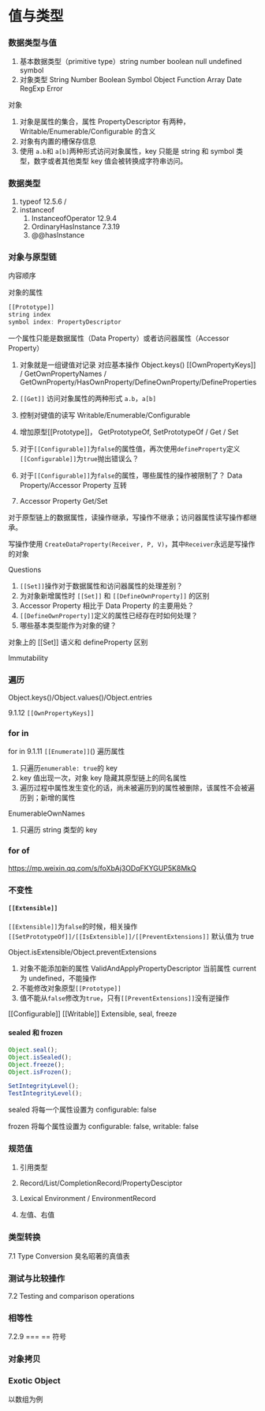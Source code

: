 # 值与类型

### 数据类型与值

1. 基本数据类型（primitive type）string number boolean null undefined symbol
1. 对象类型 String Number Boolean Symbol Object Function Array Date RegExp Error

对象

1. 对象是属性的集合，属性 PropertyDescriptor 有两种，Writable/Enumerable/Configurable 的含义
1. 对象有内置的槽保存信息
1. 使用 `a.b`和 `a[b]`两种形式访问对象属性，key 只能是 string 和 symbol 类型，数字或者其他类型 key 值会被转换成字符串访问。

### 数据类型

1. typeof 12.5.6 /
1. instanceof
    1. InstanceofOperator 12.9.4
    1. OrdinaryHasInstance 7.3.19
    1. @@hasInstance

### 对象与原型链

内容顺序

对象的属性

```js
[[Prototype]]
string index
symbol index: PropertyDescriptor
```

一个属性只能是数据属性（Data Property）或者访问器属性（Accessor Property）

1. 对象就是一组键值对记录 对应基本操作 Object.keys() [[OwnPropertyKeys]] / GetOwnPropertyNames / GetOwnProperty/HasOwnProperty/DefineOwnProperty/DefineProperties

1. `[[Get]]` 访问对象属性的两种形式 `a.b`，`a[b]`
1. 控制对键值的读写 Writable/Enumerable/Configurable
1. 增加原型[[Prototype]]， GetPrototypeOf, SetPrototypeOf / Get / Set
1. 对于`[[Configurable]]`为`false`的属性值，再次使用`defineProperty`定义`[[Configurable]]`为`true`抛出错误么？
1. 对于`[[Configurable]]`为`false`的属性，哪些属性的操作被限制了？ Data Property/Accessor Property 互转
1. Accessor Property Get/Set

对于原型链上的数据属性，读操作继承，写操作不继承；访问器属性读写操作都继承。

写操作使用 `CreateDataProperty(Receiver, P, V)`，其中`Receiver`永远是写操作的对象

Questions

1. `[[Set]]`操作对于数据属性和访问器属性的处理差别？
1. 为对象新增属性时 `[[Set]]` 和 `[[DefineOwnProperty]]` 的区别
1. Accessor Property 相比于 Data Property 的主要用处？
1. `[[DefineOwnProperty]]`定义的属性已经存在时如何处理？
1. 哪些基本类型能作为对象的键？

对象上的 [[Set]] 语义和 defineProperty 区别

Immutability

### 遍历

Object.keys()/Object.values()/Object.entries

9.1.12 `[[OwnPropertyKeys]]`

### for in

for in 9.1.11 `[[Enumerate]]`() 遍历属性

1. 只遍历`enumerable: true`的 key
1. key 值出现一次，对象 key 隐藏其原型链上的同名属性
1. 遍历过程中属性发生变化的话，尚未被遍历到的属性被删除，该属性不会被遍历到；新增的属性

EnumerableOwnNames

1. 只遍历 string 类型的 key

### for of

https://mp.weixin.qq.com/s/foXbAj3ODqFKYGUP5K8MkQ

### 不变性

#### `[[Extensible]]`

`[[Extensible]]`为`false`的时候，相关操作 `[[SetPrototypeOf]]/[[IsExtensible]]/[[PreventExtensions]]`
默认值为 true

Object.isExtensible/Object.preventExtensions

1. 对象不能添加新的属性 ValidAndApplyPropertyDescriptor 当前属性 current 为 undefined，不能操作
1. 不能修改对象原型`[[Prototype]]`
1. 值不能从`false`修改为`true`，只有`[[PreventExtensions]]`没有逆操作

[[Configurable]] [[Writable]]
Extensible, seal, freeze

#### sealed 和 frozen

```js
Object.seal();
Object.isSealed();
Object.freeze();
Object.isFrozen();

SetIntegrityLevel();
TestIntegrityLevel();
```

sealed 将每一个属性设置为 configurable: false

frozen 将每个属性设置为 configurable: false, writable: false

### 规范值

1. 引用类型
1. Record/List/CompletionRecord/PropertyDesciptor
1. Lexical Environment / EnvironmentRecord

1. 左值、右值

### 类型转换

7.1 Type Conversion 臭名昭著的真值表

### 测试与比较操作

7.2 Testing and comparison operations

### 相等性

7.2.9 === == 符号

### 对象拷贝

### Exotic Object

以数组为例
